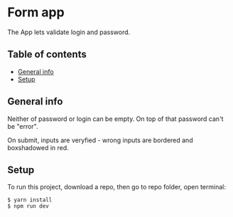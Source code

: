 # Form app

The App lets validate login and password.

## Table of contents

- [General info](#general-info)
- [Setup](#setup)

## General info

Neither of password or login can be empty. On top of that password can't be "error".

On submit, inputs are veryfied - wrong inputs are bordered and boxshadowed in red.

## Setup

To run this project, download a repo, then go to repo folder, open terminal:

```
$ yarn install
$ npm run dev
```
